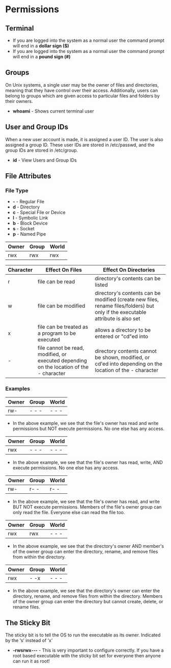 # Permissions

## Terminal
- If you are logged into the system as a normal user the command prompt will end in a **dollar sign ($)**
- If you are logged into the system as a normal user the command prompt will end in a **pound sign (#)**

## Groups

On Unix systems, a single user may be the owner of files and directories, meaning that they have control over their access. 
Additionally, users can belong to groups which are given access to particular files and folders by their owners. 
- **whoami** - Shows current terminal user

## User and Group IDs

When a new user account is made, it is assigned a user ID. The user is also assigned a group ID. 
These user IDs are stored in /etc/passwd, and the group IDs are stored in /etc/group.
- **id** - View Users and Group IDs

## File Attributes

### File Type
- **-** - Regular File
- **d** - Directory
- **c** - Special File or Device
- **l** - Symbolic Link
- **b** - Block Device
- **s** - Socket
- **p** - Named Pipe

|Owner|Group|World|
|---|---|---|
|rwx|rwx|rwx|

| Character | Effect On Files | Effect On Directories |
|--|--|--|
| r | file can be read | directory's contents can be listed |
| w | file can be modified | directory's contents can be modified (create new files, rename files/folders) but only if the executable attribute is also set |
| x | file can be treated as a program to be executed |  allows a directory to be entered or "cd"ed into |
| - | file cannot be read, modified, or executed depending on the location of the - character  | directory contents cannot be shown, modified, or cd'ed into depending on the location of the - character |

### Examples

|Owner|Group|World|
|---|---|---|
|rw-|- - -|- - -|

- In the above example, we see that the file's owner has read and write permissions but NOT execute permissions. No one else has any access.

|Owner|Group|World|
|---|---|---|
|rwx|- - -|- - -|

- In the above example, we see that the file's owner has read, write, AND execute permissions. No one else has any access.

|Owner|Group|World|
|---|---|---|
|rw-|r- -|r- -|

- In the above example, we see that the file's owner has read, and write BUT NOT execute permissions. Members of the file's owner group can only read the file. Everyone else can read the file too.

|Owner|Group|World|
|---|---|---|
|rwx|rwx|- - -|

- In the above example, we see that the directory's owner AND member's of the owner group can enter the directory, rename, and remove files from within the directory. 


|Owner|Group|World|
|---|---|---|
|rwx|- -x|- - -|

- In the above example, we see that the directory's owner can enter the directory, rename, and remove files from within the directory. Members of the owner group can enter the directory but
cannot create, delete, or rename files.

## The Sticky Bit 
The sticky bit is to tell the OS to run the executable as its owner. Indicated by the ‘s’ instead of ‘x’
- **-rwsrwx---** - This is very important to configure correctly. If you have a root based executable with the sticky bit set for everyone then anyone can run it as root!